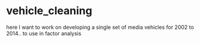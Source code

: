 # vehicle_cleaning
here I want to work on developing a single set of media vehicles for 2002 to 2014.. to use in factor analysis

